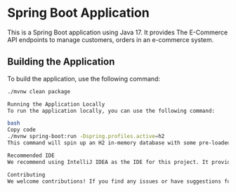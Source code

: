 # Spring Boot Application

This is a Spring Boot application using Java 17. It provides The E-Commerce API endpoints to manage customers, orders in an e-commerce system.

## Building the Application

To build the application, use the following command:

```bash
./mvnw clean package

Running the Application Locally
To run the application locally, you can use the following command:

bash
Copy code
./mvnw spring-boot:run -Dspring.profiles.active=h2
This command will spin up an H2 in-memory database with some pre-loaded data. Ensure you have Java 17 installed on your machine before running this command.

Recommended IDE
We recommend using IntelliJ IDEA as the IDE for this project. It provides excellent support for Spring Boot applications and Java development in general.

Contributing
We welcome contributions! If you find any issues or have suggestions for improvements, feel free to open an issue or submit a pull request.
